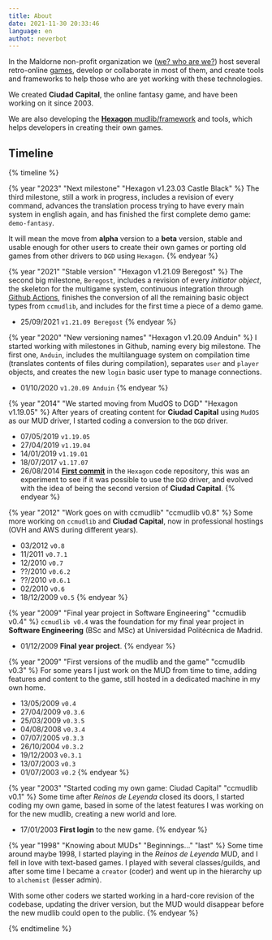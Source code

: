 ```yaml
---
title: About
date: 2021-11-30 20:33:46
language: en
authot: neverbot
---
```


In the Maldorne non-profit organization we ([we? who are we?](/me)) host several retro-online [games](/games), develop or collaborate in most of them, and create tools and frameworks to help those who are yet working with these technologies.

We created **Ciudad Capital**, the online fantasy game, and have been working on it since 2003.

We are also developing the [**Hexagon** mudlib/framework](https://github.com/maldorne/hexagon/) and tools, which helps developers in creating their own games.

## Timeline

{% timeline %}

{% year "2023" "Next milestone" "Hexagon v1.23.03 Castle Black" %}
The third milestone, still a work in progress, includes a revision of every command, advances the translation process trying to have every main system in english again, and has finished the first complete demo game: `demo-fantasy`.

It will mean the move from **alpha** version to a **beta** version, stable and usable enough for other users to create their own games or porting old games from other drivers to `DGD` using `Hexagon`.
{% endyear %}

{% year "2021" "Stable version" "Hexagon v1.21.09 Beregost" %}
The second big milestone, `Beregost`, includes a revision of every *initiator object*, the skeleton for the multigame system, continuous integration through [Github Actions](https://github.com/maldorne/hexagon/actions), finishes the conversion of all the remaining basic object types from `ccmudlib`, and includes for the first time a piece of a demo game.

* 25/09/2021 `v1.21.09 Beregost`
{% endyear %}

{% year "2020" "New versioning names" "Hexagon v1.20.09 Anduin" %}
I started working with milestones in Github, naming every big milestone. The first one, `Anduin`, includes the multilanguage system on compilation time (translates contents of files during compilation), separates `user` and `player` objects, and creates the new `login` basic user type to manage connections.

* 01/10/2020 `v1.20.09 Anduin`
{% endyear %}

{% year "2014" "We started moving from MudOS to DGD" "Hexagon v1.19.05" %}
After years of creating content for **Ciudad Capital** using `MudOS` as our MUD driver, I started coding a conversion to the `DGD` driver.

* 07/05/2019 `v1.19.05`
* 27/04/2019 `v1.19.04`
* 14/01/2019 `v1.19.01`
* 18/07/2017 `v1.17.07`
* 26/08/2014 [**First commit**](https://github.com/maldorne/hexagon/commit/4a115fe92941dbee0f8ad5c2a8fcde7b34574aa9) in the `Hexagon` code repository, this was an experiment to see if it was possible to use the `DGD` driver, and evolved with the idea of being the second version of **Ciudad Capital**.
{% endyear %}

{% year "2012" "Work goes on with ccmudlib" "ccmudlib v0.8" %}
Some more working on `ccmudlib` and **Ciudad Capital**, now in professional hostings (OVH and AWS during different years).

* 03/2012 `v0.8`
* 11/2011 `v0.7.1`
* 12/2010 `v0.7`
* ??/2010 `v0.6.2`
* ??/2010 `v0.6.1`
* 02/2010 `v0.6`
* 18/12/2009 `v0.5`
{% endyear %}

{% year "2009" "Final year project in Software Engineering" "ccmudlib v0.4" %}
`ccmudlib v0.4` was the foundation for my final year project in **Software Engineering** (BSc and MSc) at Universidad Politécnica de Madrid.

* 01/12/2009 **Final year project**.
{% endyear %}

{% year "2009" "First versions of the mudlib and the game" "ccmudlib v0.3" %}
For some years I just work on the MUD from time to time, adding features and content to the game, still hosted in a dedicated machine in my own home.

* 13/05/2009 `v0.4`
* 27/04/2009 `v0.3.6`
* 25/03/2009 `v0.3.5`
* 04/08/2008 `v0.3.4`
* 07/07/2005 `v0.3.3`
* 26/10/2004 `v0.3.2`
* 19/12/2003 `v0.3.1`
* 13/07/2003 `v0.3`
* 01/07/2003 `v0.2`
{% endyear %}

{% year "2003" "Started coding my own game: Ciudad Capital" "ccmudlib v0.1" %}
Some time after _Reinos de Leyenda_ closed its doors, I started coding my own game, based in some of the latest features I was working on for the new mudlib, creating a new world and lore.

* 17/01/2003 **First login** to the new game.
{% endyear %}

{% year "1998" "Knowing about MUDs" "Beginnings..." "last" %}
Some time around maybe 1998, I started playing in the _Reinos de Leyenda_ MUD, and I fell in love with text-based games. I played with several classes/guilds, and after some time I became a `creator` (coder) and went up in the hierarchy up to `alchemist` (lesser admin).

With some other coders we started working in a hard-core revision of the codebase, updating the driver version, but the MUD would disappear before the new mudlib could open to the public.
{% endyear %}

{% endtimeline %}
